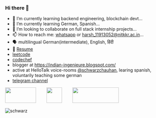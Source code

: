 ### Hi there 👋


- 🔭 I’m currently learning backend engineering, blockchain devt...
- 🌱 I’m currently learning German, Spanish...
- 👯 I’m looking to collaborate on full stack internship projects...
- 📫 How to reach me: [whatsapp](https://wa.me/918221875710?text=hi) or <harsh_11913052@nitkkr.ac.in>...
- 🗣 multilingual German(intermediate), English, हिंदी
- 📰 [Resume](https://docs.google.com/document/d/1_SFik5hCHbaAScGY_Upn2pLWRtuYG0UW6fKaMAUSLFw/edit?usp=sharing)
- [leetcode](https://leetcode.com/usernameharsh/)
- [codechef](https://www.codechef.com/users/usernameharsh)
- blogger at <https://indian-ingenieure.blogspot.com/>
- active at HelloTalk voice-rooms [@schwarzchauhan](https://www.hellotalk.com/u/schwarzchauhan), learing spanish, voluntarily teaching some german
- [telegram channel](https://t.me/+vE6NJyNfe7ExMzQ1)

<a href="https://www.linkedin.com/in/schwarzchauhan/" style="margin-right: 30px;"><img width="100" height="50" src="https://upload.wikimedia.org/wikipedia/commons/0/01/LinkedIn_Logo.svg"></a>
<a href="https://www.instagram.com/blackychauhan/" style="margin-right: 30px;"><img width="50" height="50" src="https://upload.wikimedia.org/wikipedia/commons/e/e7/Instagram_logo_2016.svg"></a>
<a href="https://www.youtube.com/channel/UCCSsffoAPFq8Zd584k2ECBA"><img width="150" height="50" src="https://upload.wikimedia.org/wikipedia/commons/b/b8/YouTube_Logo_2017.svg"></a>

![schwarz](https://i.ibb.co/NFTyXn1/unnamed.jpg)

